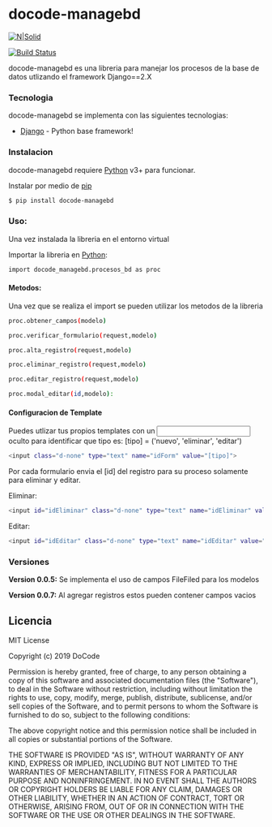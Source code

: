 # docode-managebd

[![N|Solid](https://docode.com.mx/img/poweredbydocode.png)](https://docode.com.mx/)

[![Build Status](https://travis-ci.org/joemccann/dillinger.svg?branch=master)](https://travis-ci.org/joemccann/dillinger)

docode-managebd es una libreria para manejar los procesos de la base de datos utlizando el framework Django==2.X

### Tecnologia

docode-managebd se implementa con las siguientes tecnologias:

* [Django](https://www.djangoproject.com/) - Python base framework!

### Instalacion

docode-managebd requiere [Python](https://www.python.org/) v3+ para funcionar.

Instalar por medio de [pip](https://pypi.org/project/pip/)

```sh
$ pip install docode-managebd
```

### Uso:

Una vez instalada la libreria en el entorno virtual

Importar la libreria en [Python](https://www.python.org/):
```sh
import docode_managebd.procesos_bd as proc
```

#### Metodos:

Una vez que se realiza el import se pueden utilizar los metodos de la libreria

```sh
proc.obtener_campos(modelo)
```
```sh
proc.verificar_formulario(request,modelo)
```
```sh
proc.alta_registro(request,modelo)
```
```sh
proc.eliminar_registro(request,modelo)
```
```sh
proc.editar_registro(request,modelo)
```
```sh
proc.modal_editar(id,modelo):
```


#### Configuracion de Template
Puedes utlizar tus propios templates con un <input> oculto para identificar que tipo es:
[tipo] = ('nuevo', 'eliminar', 'editar')
```sh
<input class="d-none" type="text" name="idForm" value="[tipo]">
```
Por cada formulario envia el [id] del registro para su proceso solamente para eliminar y editar.

Eliminar:
```sh
<input id="idEliminar" class="d-none" type="text" name="idEliminar" value="">
```
Editar:
```sh
<input id="idEditar" class="d-none" type="text" name="idEditar" value="">
```

### Versiones

**Version 0.0.5:** Se implementa el uso de campos FileFiled para los modelos

**Version 0.0.7:** Al agregar registros estos pueden contener campos vacios

Licencia
----
MIT License

Copyright (c) 2019 DoCode

Permission is hereby granted, free of charge, to any person obtaining a copy
of this software and associated documentation files (the "Software"), to deal
in the Software without restriction, including without limitation the rights
to use, copy, modify, merge, publish, distribute, sublicense, and/or sell
copies of the Software, and to permit persons to whom the Software is
furnished to do so, subject to the following conditions:

The above copyright notice and this permission notice shall be included in all
copies or substantial portions of the Software.

THE SOFTWARE IS PROVIDED "AS IS", WITHOUT WARRANTY OF ANY KIND, EXPRESS OR
IMPLIED, INCLUDING BUT NOT LIMITED TO THE WARRANTIES OF MERCHANTABILITY,
FITNESS FOR A PARTICULAR PURPOSE AND NONINFRINGEMENT. IN NO EVENT SHALL THE
AUTHORS OR COPYRIGHT HOLDERS BE LIABLE FOR ANY CLAIM, DAMAGES OR OTHER
LIABILITY, WHETHER IN AN ACTION OF CONTRACT, TORT OR OTHERWISE, ARISING FROM,
OUT OF OR IN CONNECTION WITH THE SOFTWARE OR THE USE OR OTHER DEALINGS IN THE
SOFTWARE.
